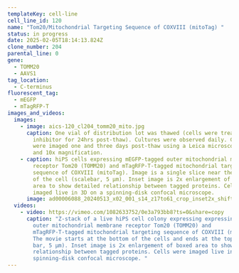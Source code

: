 ```yaml
---
templateKey: cell-line
cell_line_id: 120
name: "Tom20/Mitochondrial Targeting Sequence of COXVIII (mitoTag) "
status: in progress
date: 2025-02-05T18:14:13.824Z
clone_number: 204
parental_line: 0
gene:
  - TOMM20
  - AAVS1
tag_location:
  - C-terminus
fluorescent_tag:
  - mEGFP
  - mTagRFP-T
images_and_videos:
  images:
    - image: aics-120_cl204_tomm20_mito.jpg
      caption: One vial of distribution lot was thawed (cells were treated with ROCK
        inhibitor for 24hrs post-thaw). Cultures were observed daily. Colonies
        were imaged one and three days post-thaw using a Leica microscope at 4x
        and 10x magnification.
    - caption: hiPS cells expressing mEGFP-tagged outer mitochondrial membrane
        receptor Tom20 (TOMM20) and mTagRFP-T-tagged mitochondrial targeting
        sequence of COXVIII (mitoTag). Image is a single slice near the bottom
        of the cell (scalebar, 5 μm). Inset image is 2x enlargement of boxed
        area to show detailed relationship between tagged proteins. Cells were
        imaged live in 3D on a spinning-disk confocal microscope.
      image: ad00006088_20240513_x02_001_s14_z17to61_crop_inset2x_shifted_scalebar5um_rgb_z14.png
  videos:
    - video: https://vimeo.com/1082633752/0e3a793bb8?ts=0&share=copy
      caption: "Z-stack of a live hiPS cell colony expressing expressing mEGFP-tagged
        outer mitochondrial membrane receptor Tom20 (TOMM20) and
        mTagRFP-T-tagged mitochondrial targeting sequence of COXVIII (mitoTag).
        The movie starts at the bottom of the cells and ends at the top (scale
        bar, 5 µm). Inset image is 2x enlargement of boxed area to show detailed
        relationship between tagged proteins. Cells were imaged live in 3D on a
        spinning-disk confocal microscope. "
---
```


